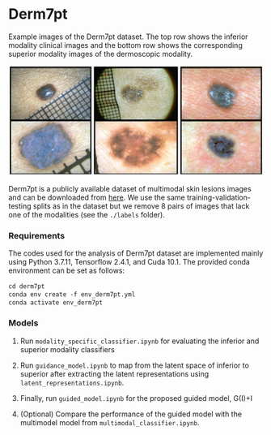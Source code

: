 # Derm7pt

Example images of the Derm7pt dataset. The top row shows the inferior modality clinical images and the bottom row shows the corresponding superior modality images of the dermoscopic modality.

![](./img.png)

Derm7pt is a publicly available dataset of multimodal skin lesions images and can be downloaded from [here](https://github.com/jeremykawahara/derm7pt). We use the same training-validation-testing splits as in the dataset but we remove 8 pairs of images that lack one of the modalities (see the `./labels` folder).

### Requirements

The codes used for the analysis of Derm7pt dataset are implemented mainly using Python 3.7.11, Tensorflow 2.4.1, and Cuda 10.1. The provided conda environment can be set as follows:

```
cd derm7pt
conda env create -f env_derm7pt.yml
conda activate env_derm7pt
```

### Models

1) Run `modality_specific_classifier.ipynb` for evaluating the inferior and superior modality classifiers 

2) Run `guidance_model.ipynb` to map from the latent space of inferior to superior after extracting the latent representations using `latent_representations.ipynb`.

3) Finally, run `guided_model.ipynb` for the proposed guided model, G(I)+I

4) (Optional) Compare the performance of the guided model with the multimodel model from `multimodal_classifier.ipynb`.
